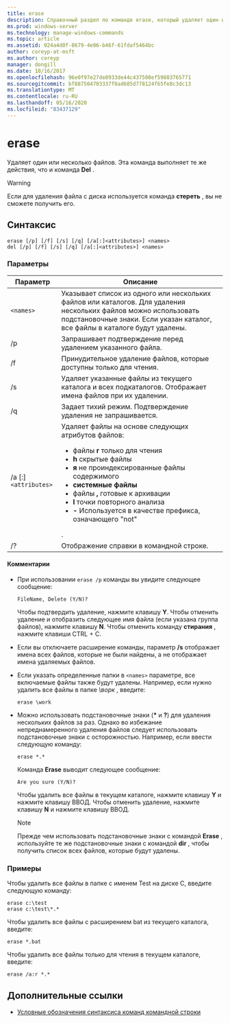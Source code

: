 ```yaml
---
title: erase
description: Справочный раздел по команде erase, который удаляет один или несколько файлов.
ms.prod: windows-server
ms.technology: manage-windows-commands
ms.topic: article
ms.assetid: 024a4d0f-8679-4e06-b46f-61fdaf5464bc
author: coreyp-at-msft
ms.author: coreyp
manager: dongill
ms.date: 10/16/2017
ms.openlocfilehash: 96e0f97e27de8933de44c437508ef59803765771
ms.sourcegitcommit: bf887504703337f8ad685d778124f65fe8c3dc13
ms.translationtype: MT
ms.contentlocale: ru-RU
ms.lasthandoff: 05/16/2020
ms.locfileid: "83437129"
---
```

# <a name="erase"></a>erase

Удаляет один или несколько файлов. Эта команда выполняет те же действия, что и команда **Del** .

> [!WARNING]
> Если для удаления файла с диска используется команда **стереть** , вы не сможете получить его.

## <a name="syntax"></a>Синтаксис

```
erase [/p] [/f] [/s] [/q] [/a[:]<attributes>] <names>
del [/p] [/f] [/s] [/q] [/a[:]<attributes>] <names>
```

### <a name="parameters"></a>Параметры

| Параметр | Описание |
| --------- | ----------- |
| `<names>` | Указывает список из одного или нескольких файлов или каталогов. Для удаления нескольких файлов можно использовать подстановочные знаки. Если указан каталог, все файлы в каталоге будут удалены. |
| /p | Запрашивает подтверждение перед удалением указанного файла. |
| /f | Принудительное удаление файлов, которые доступны только для чтения. |
| /s | Удаляет указанные файлы из текущего каталога и всех подкаталогов. Отображает имена файлов при их удалении. |
| /q | Задает тихий режим. Подтверждение удаления не запрашивается. |
| /a [:]`<attributes>` | Удаляет файлы на основе следующих атрибутов файлов:<ul><li>файлы **r** только для чтения</li><li>**h** скрытые файлы</li><li>**я** не проиндексированные файлы содержимого</li><li>**системные файлы**</li><li>файлы **,** готовые к архивации</li><li>**l** точки повторного анализа</li><li>**-** Используется в качестве префикса, означающего "not"</li></ul>. |
| /? | Отображение справки в командной строке. |

#### <a name="remarks"></a>Комментарии

- При использовании `erase /p` команды вы увидите следующее сообщение:

    `FileName, Delete (Y/N)?`

    Чтобы подтвердить удаление, нажмите клавишу **Y**. Чтобы отменить удаление и отобразить следующее имя файла (если указана группа файлов), нажмите клавишу **N**. Чтобы отменить команду **стирания** , нажмите клавиши CTRL + C.

- Если вы отключаете расширение команды, параметр **/s** отображает имена всех файлов, которые не были найдены, а не отображает имена удаляемых файлов.

- Если указать определенные папки в `<names>` параметре, все включаемые файлы также будут удалены. Например, если нужно удалить все файлы в папке *\ворк* , введите:

  ```
  erase \work
  ```

- Можно использовать подстановочные знаки (**&#42;** и **?**) для удаления нескольких файлов за раз. Однако во избежание непреднамеренного удаления файлов следует использовать подстановочные знаки с осторожностью. Например, если ввести следующую команду:

  ```
  erase *.*
  ```

  Команда **Erase** выводит следующее сообщение:

  `Are you sure (Y/N)?`

  Чтобы удалить все файлы в текущем каталоге, нажмите клавишу **Y** и нажмите клавишу ВВОД. Чтобы отменить удаление, нажмите клавишу **N** и нажмите клавишу ВВОД.

  > [!NOTE]
  > Прежде чем использовать подстановочные знаки с командой **Erase** , используйте те же подстановочные знаки с командой **dir** , чтобы получить список всех файлов, которые будут удалены.

### <a name="examples"></a>Примеры

Чтобы удалить все файлы в папке с именем Test на диске C, введите следующую команду:

```
erase c:\test
erase c:\test\*.*
```

Чтобы удалить все файлы с расширением bat из текущего каталога, введите:

```
erase *.bat
```

Чтобы удалить все файлы только для чтения в текущем каталоге, введите:

```
erase /a:r *.*
```

## <a name="additional-references"></a>Дополнительные ссылки

- [Условные обозначения синтаксиса команд командной строки](command-line-syntax-key.md)

